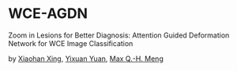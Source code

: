 # WCE-AGDN
Zoom in Lesions for Better Diagnosis: Attention Guided Deformation Network for WCE Image Classification

by [Xiaohan Xing](https://sites.google.com/view/xhxing), [Yixuan Yuan](http://www.cityu.edu.hk/stfprofile/yixuyuan.htm), [Max Q.-H. Meng](https://www.ee.cuhk.edu.hk/~qhmeng/)
